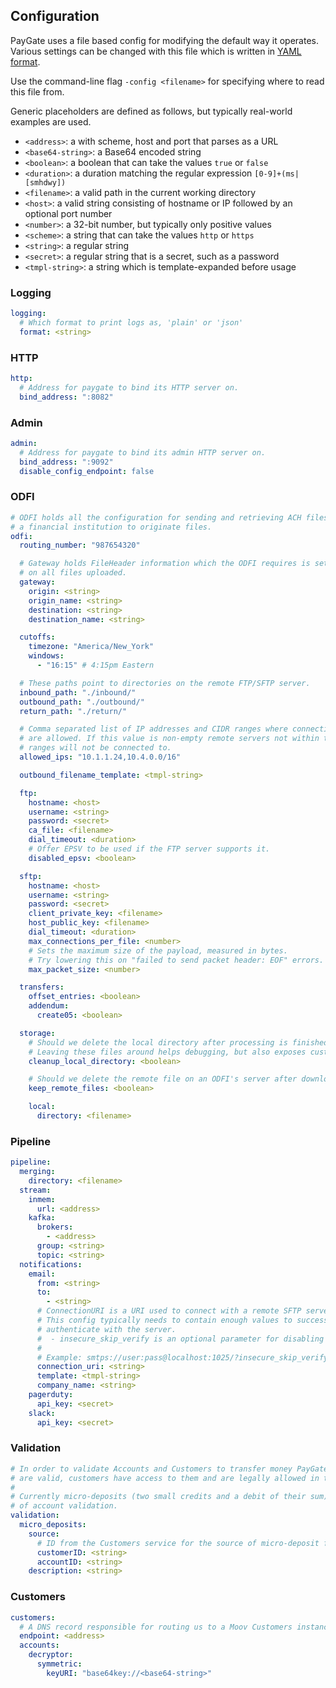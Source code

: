 ## Configuration

PayGate uses a file based config for modifying the default way it operates. Various settings can be changed with this file which is written in [YAML format](https://en.wikipedia.org/wiki/YAML).

Use the command-line flag `-config <filename>` for specifying where to read this file from.

Generic placeholders are defined as follows, but typically real-world examples are used.

* `<address>`: a with scheme, host and port that parses as a URL
* `<base64-string>`: a Base64 encoded string
* `<boolean>`: a boolean that can take the values `true` or `false`
* `<duration>`: a duration matching the regular expression `[0-9]+(ms|[smhdwy])`
* `<filename>`: a valid path in the current working directory
* `<host>`: a valid string consisting of hostname or IP followed by an optional port number
* `<number>`: a 32-bit number, but typically only positive values
* `<scheme>`: a string that can take the values `http` or `https`
* `<string>`: a regular string
* `<secret>`: a regular string that is a secret, such as a password
* `<tmpl-string>`: a string which is template-expanded before usage

### Logging

```yaml
logging:
  # Which format to print logs as, 'plain' or 'json'
  format: <string>
```

### HTTP

```yaml
http:
  # Address for paygate to bind its HTTP server on.
  bind_address: ":8082"
```

### Admin

```yaml
admin:
  # Address for paygate to bind its admin HTTP server on.
  bind_address: ":9092"
  disable_config_endpoint: false
```

### ODFI

```yaml
# ODFI holds all the configuration for sending and retrieving ACH files with
# a financial institution to originate files.
odfi:
  routing_number: "987654320"

  # Gateway holds FileHeader information which the ODFI requires is set
  # on all files uploaded.
  gateway:
    origin: <string>
    origin_name: <string>
    destination: <string>
    destination_name: <string>

  cutoffs:
    timezone: "America/New_York"
    windows:
      - "16:15" # 4:15pm Eastern

  # These paths point to directories on the remote FTP/SFTP server.
  inbound_path: "./inbound/"
  outbound_path: "./outbound/"
  return_path: "./return/"

  # Comma separated list of IP addresses and CIDR ranges where connections
  # are allowed. If this value is non-empty remote servers not within these
  # ranges will not be connected to.
  allowed_ips: "10.1.1.24,10.4.0.0/16"

  outbound_filename_template: <tmpl-string>

  ftp:
    hostname: <host>
    username: <string>
    password: <secret>
    ca_file: <filename>
    dial_timeout: <duration>
    # Offer EPSV to be used if the FTP server supports it.
    disabled_epsv: <boolean>

  sftp:
    hostname: <host>
    username: <string>
    password: <secret>
    client_private_key: <filename>
    host_public_key: <filename>
    dial_timeout: <duration>
    max_connections_per_file: <number>
    # Sets the maximum size of the payload, measured in bytes.
    # Try lowering this on "failed to send packet header: EOF" errors.
    max_packet_size: <number>

  transfers:
    offset_entries: <boolean>
    addendum:
      create05: <boolean>

  storage:
    # Should we delete the local directory after processing is finished.
    # Leaving these files around helps debugging, but also exposes customer information.
    cleanup_local_directory: <boolean>

    # Should we delete the remote file on an ODFI's server after downloading and processing of each file.
    keep_remote_files: <boolean>

    local:
      directory: <filename>
```

### Pipeline

```yaml
pipeline:
  merging:
    directory: <filename>
  stream:
    inmem:
      url: <address>
    kafka:
      brokers:
        - <address>
      group: <string>
      topic: <string>
  notifications:
    email:
      from: <string>
      to:
        - <string>
      # ConnectionURI is a URI used to connect with a remote SFTP server.
      # This config typically needs to contain enough values to successfully
      # authenticate with the server.
      #  - insecure_skip_verify is an optional parameter for disabling certificate verification
      #
      # Example: smtps://user:pass@localhost:1025/?insecure_skip_verify=true
      connection_uri: <string>
      template: <tmpl-string>
	  company_name: <string>
    pagerduty:
      api_key: <secret>
    slack:
      api_key: <secret>
```

### Validation

```yaml
# In order to validate Accounts and Customers to transfer money PayGate must ensure the accounts
# are valid, customers have access to them and are legally allowed in the US to transfer funds.
#
# Currently micro-deposits (two small credits and a debit of their sum) is the only allowed method
# of account validation.
validation:
  micro_deposits:
    source:
      # ID from the Customers service for the source of micro-deposit funds
      customerID: <string>
      accountID: <string>
    description: <string>
```

### Customers

```yaml
customers:
  # A DNS record responsible for routing us to a Moov Customers instance.
  endpoint: <address>
  accounts:
    decryptor:
      symmetric:
        keyURI: "base64key://<base64-string>"
```

